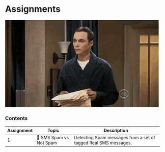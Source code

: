 # Assignments

<img src='../utils/sheldon_papers.gif'>

### Contents

| Assignment | Topic | Description |
| --- | --- | --- |
| 1 | 📱 SMS Spam vs Not Spam | Detecting Spam messages from a set of tagged Real SMS messages. | 